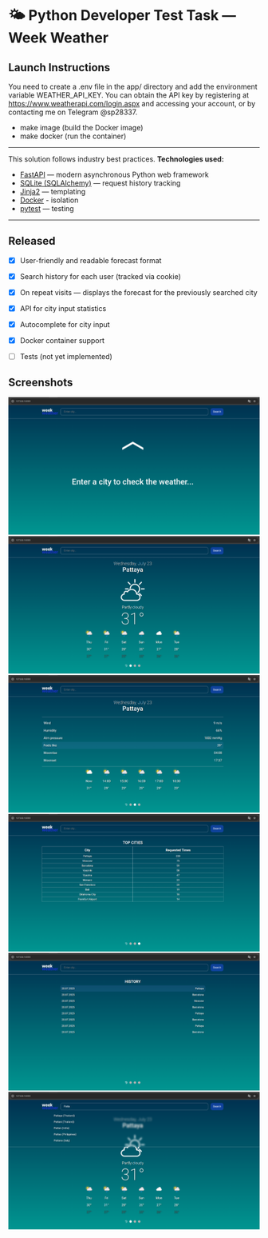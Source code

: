 # 🌤 Python Developer Test Task — Week Weather

## Launch Instructions

You need to create a .env file in the app/ directory and add the environment variable
WEATHER_API_KEY.
You can obtain the API key by registering at
https://www.weatherapi.com/login.aspx and accessing your account,
or by contacting me on Telegram @sp28337.

- make image (build the Docker image)
- make docker (run the container)

---

This solution follows industry best practices.
**Technologies used:**  
- [FastAPI](https://fastapi.tiangolo.com/) — modern asynchronous Python web framework  
- [SQLite (SQLAlchemy)](https://www.sqlalchemy.org/) — request history tracking  
- [Jinja2](https://jinja.palletsprojects.com/) — templating  
- [Docker](https://www.docker.com/) - isolation
- [pytest](https://docs.pytest.org/) — testing  

---

## Released
- [X] User-friendly and readable forecast format
- [X] Search history for each user (tracked via cookie)
- [X] On repeat visits — displays the forecast for the previously searched city
- [X] API for city input statistics
- [X] Autocomplete for city input
- [X] Docker container support
- [ ] Tests (not yet implemented)


## Screenshots

![Welcome page](app/static/screenshots/welcome.png)
![Week forecast](app/static/screenshots/week-forecast.png)
![Day forecast](app/static/screenshots/day-forecast.png)
![Statistics](app/static/screenshots/statistics.png)
![History](app/static/screenshots/history.png)
![Autocomplete](app/static/screenshots/autocomplete.png)